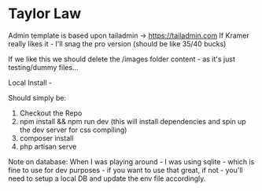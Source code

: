 # Taylor Law

Admin template is based upon tailadmin -> https://tailadmin.com
If Kramer really likes it - I'll snag the pro version (should be like 35/40 bucks)

If we like this we should delete the /images folder content - as it's just testing/dummy files...

Local Install - 

Should simply be:
1) Checkout the Repo
2) npm install && npm run dev (this will install dependencies and spin up the dev server for css compiling)
3) composer install
4) php artisan serve


Note on database: When I was playing around - I was using sqlite - which is fine to use for dev purposes - if you want to use that great, if not - you'll need to setup a local DB and update the env file accordingly.
